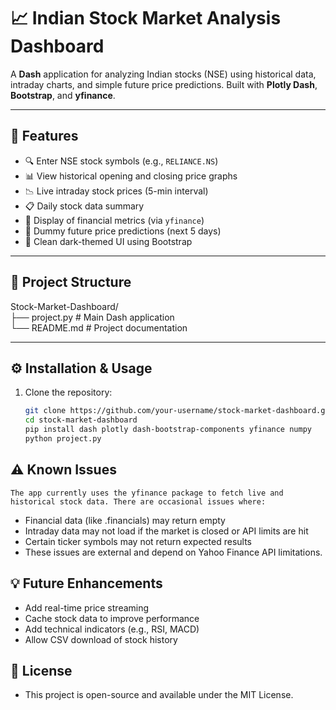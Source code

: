 # 📈 Indian Stock Market Analysis Dashboard

A **Dash** application for analyzing Indian stocks (NSE) using historical data, intraday charts, and simple future price predictions. Built with **Plotly Dash**, **Bootstrap**, and **yfinance**.

---

## 🚀 Features

- 🔍 Enter NSE stock symbols (e.g., `RELIANCE.NS`)
- 📊 View historical opening and closing price graphs
- 📉 Live intraday stock prices (5-min interval)
- 📋 Daily stock data summary
- 🧾 Display of financial metrics (via `yfinance`)
- 🔮 Dummy future price predictions (next 5 days)
- 🌙 Clean dark-themed UI using Bootstrap

---

## 📁 Project Structure<br>
Stock-Market-Dashboard/ <br>
├── project.py # Main Dash application <br>
└── README.md # Project documentation<br>


---

## ⚙️ Installation & Usage

1. Clone the repository:

   ```bash
   git clone https://github.com/your-username/stock-market-dashboard.git
   cd stock-market-dashboard
   pip install dash plotly dash-bootstrap-components yfinance numpy
   python project.py
   ```
## ⚠️ Known Issues
```
The app currently uses the yfinance package to fetch live and historical stock data. There are occasional issues where:
```
- Financial data (like .financials) may return empty
- Intraday data may not load if the market is closed or API limits are hit
- Certain ticker symbols may not return expected results
- These issues are external and depend on Yahoo Finance API limitations.

## 💡 Future Enhancements
- Add real-time price streaming
- Cache stock data to improve performance
- Add technical indicators (e.g., RSI, MACD)
- Allow CSV download of stock history

## 📄 License
- This project is open-source and available under the MIT License.




